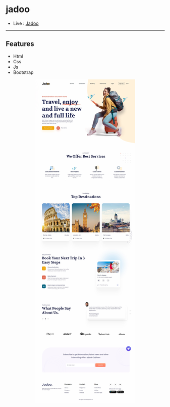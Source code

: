 # jadoo

- Live :  [ Jadoo ](https://yosefhassouna2001.github.io/jadoo/)
-------

## Features

- Html
- Css
- Js
- Bootstrap

<p align="center">
<a href="https://yosefhassouna2001.github.io/jadoo/">
  <img src="assets/img/jadoo.jpeg" alt="Build Status">
  </a>

</p>
